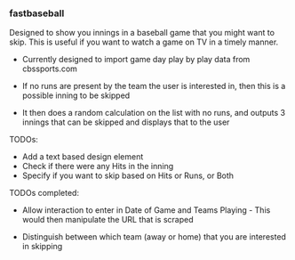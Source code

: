 ### fastbaseball

Designed to show you innings in a baseball game that you might want to skip. This is useful if you want to watch a game on TV in a timely manner. 

- Currently designed to import game day play by play data from cbssports.com

- If no runs are present by the team the user is interested in, then this is a possible inning to be skipped

- It then does a random calculation on the list with no runs, and outputs 3 innings that can be skipped and displays that to the user

TODOs:

- Add a text based design element
- Check if there were any Hits in the inning
- Specify if you want to skip based on Hits or Runs, or Both

TODOs completed:

+ Allow interaction to enter in Date of Game and Teams Playing - This would then manipulate the URL that is scraped

+ Distinguish between which team (away or home) that you are interested in skipping
